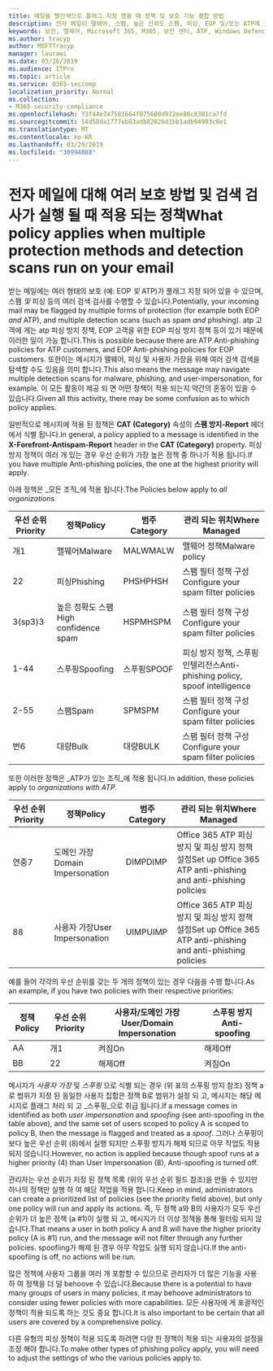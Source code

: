 ```yaml
---
title: 메일을 빨간색으로 플래그 지정 했을 때 정책 및 보호 기능 결합 방법
description: 전자 메일이 맬웨어, 스팸, 높은 신뢰도 스팸, 피싱, EOP 및/또는 ATP에 의해 대량으로 표시 될 때 적용 되는 정책 및 수행 해야 하는 작업을 설명 합니다.
keywords: 보안, 맬웨어, Microsoft 365, M365, 보안 센터, ATP, Windows Defender atp, Office 365 atp, Azure ATP
ms.author: tracyp
author: MSFTTracyp
manager: laurawi
ms.date: 03/26/2019
ms.audience: ITPro
ms.topic: article
ms.service: O365-seccomp
localization_priority: Normal
ms.collection:
- M365-security-compliance
ms.openlocfilehash: 73f44e747581664f075608d972ee80c8381ca7fd
ms.sourcegitcommit: 54d58da1777eb83adb82826d1bb1adb94903c8e1
ms.translationtype: MT
ms.contentlocale: ko-KR
ms.lasthandoff: 03/29/2019
ms.locfileid: "30994888"
---
```

# <a name="what-policy-applies-when-multiple-protection-methods-and-detection-scans-run-on-your-email"></a><span data-ttu-id="58d0a-104">전자 메일에 대해 여러 보호 방법 및 검색 검사가 실행 될 때 적용 되는 정책</span><span class="sxs-lookup"><span data-stu-id="58d0a-104">What policy applies when multiple protection methods and detection scans run on your email</span></span>

<span data-ttu-id="58d0a-105">받는 메일에는 여러 형태의 보호 (예: EOP *및* ATP)가 플래그 지정 되어 있을 수 있으며, 스팸 *및* 피싱 등의 여러 검색 검사를 수행할 수 있습니다.</span><span class="sxs-lookup"><span data-stu-id="58d0a-105">Potentially, your incoming mail may be flagged by multiple forms of protection (for example both EOP *and* ATP), and multiple detection scans (such as spam *and* phishing).</span></span> <span data-ttu-id="58d0a-106">atp 고객에 게는 atp 피싱 방지 정책, EOP 고객을 위한 EOP 피싱 방지 정책 등이 있기 때문에 이러한 일이 가능 합니다.</span><span class="sxs-lookup"><span data-stu-id="58d0a-106">This is possible because there are ATP Anti-phishing policies for ATP customers, and EOP Anti-phishing policies for EOP customers.</span></span> <span data-ttu-id="58d0a-107">또한이는 메시지가 맬웨어, 피싱 및 사용자 가장을 위해 여러 검색 검색을 탐색할 수도 있음을 의미 합니다.</span><span class="sxs-lookup"><span data-stu-id="58d0a-107">This also means the message may navigate multiple detection scans for malware, phishing, and user-impersonation, for example.</span></span> <span data-ttu-id="58d0a-108">이 모든 활동이 제공 되 면 어떤 정책이 적용 되는지 약간의 혼동이 있을 수 있습니다.</span><span class="sxs-lookup"><span data-stu-id="58d0a-108">Given all this activity, there may be some confusion as to which policy applies.</span></span>

<span data-ttu-id="58d0a-109">일반적으로 메시지에 적용 된 정책은 **CAT (Category)** 속성의 **스팸 방지-Report** 헤더에서 식별 됩니다.</span><span class="sxs-lookup"><span data-stu-id="58d0a-109">In general, a policy applied to a message is identified in the **X-Forefront-Antispam-Report** header in the **CAT (Category)** property.</span></span> <span data-ttu-id="58d0a-110">피싱 방지 정책이 여러 개 있는 경우 우선 순위가 가장 높은 정책 중 하나가 적용 됩니다.</span><span class="sxs-lookup"><span data-stu-id="58d0a-110">If you have multiple Anti-phishing policies, the one at the highest priority will apply.</span></span>

<span data-ttu-id="58d0a-111">아래 정책은 _모든 조직_에 적용 됩니다.</span><span class="sxs-lookup"><span data-stu-id="58d0a-111">The Policies below apply to _all organizations_.</span></span>

|<span data-ttu-id="58d0a-112">우선 순위</span><span class="sxs-lookup"><span data-stu-id="58d0a-112">Priority</span></span> |<span data-ttu-id="58d0a-113">정책</span><span class="sxs-lookup"><span data-stu-id="58d0a-113">Policy</span></span>  |<span data-ttu-id="58d0a-114">범주</span><span class="sxs-lookup"><span data-stu-id="58d0a-114">Category</span></span>  |<span data-ttu-id="58d0a-115">관리 되는 위치</span><span class="sxs-lookup"><span data-stu-id="58d0a-115">Where Managed</span></span> |
|---------|---------|---------|---------|
|<span data-ttu-id="58d0a-116">개</span><span class="sxs-lookup"><span data-stu-id="58d0a-116">1</span></span>     | <span data-ttu-id="58d0a-117">맬웨어</span><span class="sxs-lookup"><span data-stu-id="58d0a-117">Malware</span></span>      | <span data-ttu-id="58d0a-118">MALW</span><span class="sxs-lookup"><span data-stu-id="58d0a-118">MALW</span></span>      | <span data-ttu-id="58d0a-119">맬웨어 정책</span><span class="sxs-lookup"><span data-stu-id="58d0a-119">Malware policy</span></span>   |
|<span data-ttu-id="58d0a-120">2</span><span class="sxs-lookup"><span data-stu-id="58d0a-120">2</span></span>     | <span data-ttu-id="58d0a-121">피싱</span><span class="sxs-lookup"><span data-stu-id="58d0a-121">Phishing</span></span>     | <span data-ttu-id="58d0a-122">PHSH</span><span class="sxs-lookup"><span data-stu-id="58d0a-122">PHSH</span></span>     | <span data-ttu-id="58d0a-123">스팸 필터 정책 구성</span><span class="sxs-lookup"><span data-stu-id="58d0a-123">Configure your spam filter policies</span></span>     |
|<span data-ttu-id="58d0a-124">3(sp3)</span><span class="sxs-lookup"><span data-stu-id="58d0a-124">3</span></span>     | <span data-ttu-id="58d0a-125">높은 정확도 스팸</span><span class="sxs-lookup"><span data-stu-id="58d0a-125">High confidence spam</span></span>      | <span data-ttu-id="58d0a-126">HSPM</span><span class="sxs-lookup"><span data-stu-id="58d0a-126">HSPM</span></span>        | <span data-ttu-id="58d0a-127">스팸 필터 정책 구성</span><span class="sxs-lookup"><span data-stu-id="58d0a-127">Configure your spam filter policies</span></span>        |
|<span data-ttu-id="58d0a-128">1-4</span><span class="sxs-lookup"><span data-stu-id="58d0a-128">4</span></span>     | <span data-ttu-id="58d0a-129">스푸핑</span><span class="sxs-lookup"><span data-stu-id="58d0a-129">Spoofing</span></span>        | <span data-ttu-id="58d0a-130">스푸핑</span><span class="sxs-lookup"><span data-stu-id="58d0a-130">SPOOF</span></span>        | <span data-ttu-id="58d0a-131">피싱 방지 정책, 스푸핑 인텔리전스</span><span class="sxs-lookup"><span data-stu-id="58d0a-131">Anti-phishing policy, spoof intelligence</span></span>        |
|<span data-ttu-id="58d0a-132">2-5</span><span class="sxs-lookup"><span data-stu-id="58d0a-132">5</span></span>     | <span data-ttu-id="58d0a-133">스팸</span><span class="sxs-lookup"><span data-stu-id="58d0a-133">Spam</span></span>         | <span data-ttu-id="58d0a-134">SPM</span><span class="sxs-lookup"><span data-stu-id="58d0a-134">SPM</span></span>         | <span data-ttu-id="58d0a-135">스팸 필터 정책 구성</span><span class="sxs-lookup"><span data-stu-id="58d0a-135">Configure your spam filter policies</span></span>         |
|<span data-ttu-id="58d0a-136">번</span><span class="sxs-lookup"><span data-stu-id="58d0a-136">6</span></span>     | <span data-ttu-id="58d0a-137">대량</span><span class="sxs-lookup"><span data-stu-id="58d0a-137">Bulk</span></span>         | <span data-ttu-id="58d0a-138">대량</span><span class="sxs-lookup"><span data-stu-id="58d0a-138">BULK</span></span>        | <span data-ttu-id="58d0a-139">스팸 필터 정책 구성</span><span class="sxs-lookup"><span data-stu-id="58d0a-139">Configure your spam filter policies</span></span>         |

<span data-ttu-id="58d0a-140">또한 이러한 정책은 _ATP가 있는 조직_에 적용 됩니다.</span><span class="sxs-lookup"><span data-stu-id="58d0a-140">In addition, these policies apply to _organizations with ATP_.</span></span>

|<span data-ttu-id="58d0a-141">우선 순위</span><span class="sxs-lookup"><span data-stu-id="58d0a-141">Priority</span></span> |<span data-ttu-id="58d0a-142">정책</span><span class="sxs-lookup"><span data-stu-id="58d0a-142">Policy</span></span>  |<span data-ttu-id="58d0a-143">범주</span><span class="sxs-lookup"><span data-stu-id="58d0a-143">Category</span></span>  |<span data-ttu-id="58d0a-144">관리 되는 위치</span><span class="sxs-lookup"><span data-stu-id="58d0a-144">Where Managed</span></span> |
|---------|---------|---------|---------|
|<span data-ttu-id="58d0a-145">연중</span><span class="sxs-lookup"><span data-stu-id="58d0a-145">7</span></span>     | <span data-ttu-id="58d0a-146">도메인 가장</span><span class="sxs-lookup"><span data-stu-id="58d0a-146">Domain Impersonation</span></span>         | <span data-ttu-id="58d0a-147">DIMP</span><span class="sxs-lookup"><span data-stu-id="58d0a-147">DIMP</span></span>         | <span data-ttu-id="58d0a-148">Office 365 ATP 피싱 방지 및 피싱 방지 정책 설정</span><span class="sxs-lookup"><span data-stu-id="58d0a-148">Set up Office 365 ATP anti-phishing and anti-phishing policies</span></span>        |
|<span data-ttu-id="58d0a-149">8</span><span class="sxs-lookup"><span data-stu-id="58d0a-149">8</span></span>     | <span data-ttu-id="58d0a-150">사용자 가장</span><span class="sxs-lookup"><span data-stu-id="58d0a-150">User Impersonation</span></span>        | <span data-ttu-id="58d0a-151">UIMP</span><span class="sxs-lookup"><span data-stu-id="58d0a-151">UIMP</span></span>         | <span data-ttu-id="58d0a-152">Office 365 ATP 피싱 방지 및 피싱 방지 정책 설정</span><span class="sxs-lookup"><span data-stu-id="58d0a-152">Set up Office 365 ATP anti-phishing and anti-phishing policies</span></span>         |

<span data-ttu-id="58d0a-153">예를 들어 각각의 우선 순위를 갖는 두 개의 정책이 있는 경우 다음을 수행 합니다.</span><span class="sxs-lookup"><span data-stu-id="58d0a-153">As an example, if you have two policies with their respective priorities:</span></span>

|<span data-ttu-id="58d0a-154">정책</span><span class="sxs-lookup"><span data-stu-id="58d0a-154">Policy</span></span>  |<span data-ttu-id="58d0a-155">우선 순위</span><span class="sxs-lookup"><span data-stu-id="58d0a-155">Priority</span></span>  |<span data-ttu-id="58d0a-156">사용자/도메인 가장</span><span class="sxs-lookup"><span data-stu-id="58d0a-156">User/Domain Impersonation</span></span>  |<span data-ttu-id="58d0a-157">스푸핑 방지</span><span class="sxs-lookup"><span data-stu-id="58d0a-157">Anti-spoofing</span></span>  |
|---------|---------|---------|---------|
|<span data-ttu-id="58d0a-158">A</span><span class="sxs-lookup"><span data-stu-id="58d0a-158">A</span></span>     | <span data-ttu-id="58d0a-159">개</span><span class="sxs-lookup"><span data-stu-id="58d0a-159">1</span></span>        | <span data-ttu-id="58d0a-160">켜짐</span><span class="sxs-lookup"><span data-stu-id="58d0a-160">On</span></span>        |<span data-ttu-id="58d0a-161">해제</span><span class="sxs-lookup"><span data-stu-id="58d0a-161">Off</span></span>         |
|<span data-ttu-id="58d0a-162">B</span><span class="sxs-lookup"><span data-stu-id="58d0a-162">B</span></span>     | <span data-ttu-id="58d0a-163">2</span><span class="sxs-lookup"><span data-stu-id="58d0a-163">2</span></span>        | <span data-ttu-id="58d0a-164">해제</span><span class="sxs-lookup"><span data-stu-id="58d0a-164">Off</span></span>        | <span data-ttu-id="58d0a-165">켜짐</span><span class="sxs-lookup"><span data-stu-id="58d0a-165">On</span></span>        |

<span data-ttu-id="58d0a-166">메시지가 _사용자 가장_ 및 _스푸핑_ 으로 식별 되는 경우 (위 표의 스푸핑 방지 참조) 정책 a로 범위가 지정 된 동일한 사용자 집합은 정책 B로 범위가 설정 되 고, 메시지는 해당 메시지로 플래그 처리 되 고 _스푸핑_으로 취급 됩니다.</span><span class="sxs-lookup"><span data-stu-id="58d0a-166">If a message comes in identified as both _user impersonation_ and _spoofing_ (see anti-spoofing in the table above), and the same set of users scoped to policy A is scoped to policy B, then the message is flagged and treated as a _spoof_.</span></span> <span data-ttu-id="58d0a-167">그러나 스푸핑이 보다 높은 우선 순위 (8)에서 실행 되지만 스푸핑 방지가 해제 되므로 아무 작업도 적용 되지 않습니다.</span><span class="sxs-lookup"><span data-stu-id="58d0a-167">However, no action is applied because though spoof runs at a higher priority (4) than User Impersonation (8), Anti-spoofing is turned off.</span></span>

<span data-ttu-id="58d0a-168">관리자는 우선 순위가 지정 된 정책 목록 (위의 우선 순위 필드 참조)을 만들 수 있지만 하나의 정책만 실행 하 여 해당 작업을 적용 합니다.</span><span class="sxs-lookup"><span data-stu-id="58d0a-168">Keep in mind, administrators can create a prioritized list of policies (see the priority field above), but only one policy will run and apply its actions.</span></span> <span data-ttu-id="58d0a-169">즉, 두 정책 a와 B의 사용자가 모두 우선 순위가 더 높은 정책 (a #1)이 실행 되 고, 메시지가 더 이상 정책을 통해 필터링 되지 않습니다.</span><span class="sxs-lookup"><span data-stu-id="58d0a-169">That means a user in both policy A and B will have the higher priority policy (A is #1) run, and the message will not filter through any further policies.</span></span> <span data-ttu-id="58d0a-170">spoofiing가 해제 된 경우 아무 작업도 실행 되지 않습니다.</span><span class="sxs-lookup"><span data-stu-id="58d0a-170">If the anti-spoofiing is off, no actions will be run.</span></span>

<span data-ttu-id="58d0a-171">많은 정책에 사용자 그룹을 여러 개 포함할 수 있으므로 관리자가 더 많은 기능을 사용 하 여 정책을 더 덜 behoove 수 있습니다.</span><span class="sxs-lookup"><span data-stu-id="58d0a-171">Because there is a potential to have many groups of users in many policies, it may behoove administrators to consider using fewer policies with more capabilities.</span></span> <span data-ttu-id="58d0a-172">모든 사용자에 게 포괄적인 정책이 적용 되도록 하는 것도 중요 합니다.</span><span class="sxs-lookup"><span data-stu-id="58d0a-172">It is also important to be certain that all users are covered by a comprehensive policy.</span></span>

<span data-ttu-id="58d0a-173">다른 유형의 피싱 정책이 적용 되도록 하려면 다양 한 정책이 적용 되는 사용자의 설정을 조정 해야 합니다.</span><span class="sxs-lookup"><span data-stu-id="58d0a-173">To make other types of phishing policy apply, you will need to adjust the settings of who the various policies apply to.</span></span>



